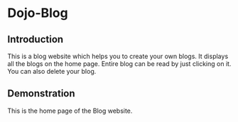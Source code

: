 # Dojo-Blog

## Introduction
This is a blog website which helps you to create your own blogs. It displays all the blogs on the home page. Entire blog can be read by just clicking on it. You can also delete your blog.

## Demonstration
This is the home page of the Blog website.

